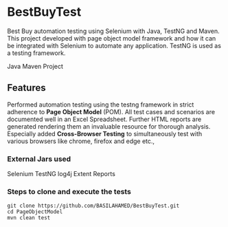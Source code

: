 # BestBuyTest

Best Buy automation testing using Selenium with Java, TestNG and Maven.
This project developed with page object model framework and how it can be integrated with Selenium to automate any application. 
TestNG is used as a testing framework. 

Java Maven Project

## Features
Performed automation testing using the testng framework in strict adherence to **Page Object Model** (POM). All test cases and scenarios are documented well in an Excel Spreadsheet. Further HTML reports are generated rendering them an invaluable resource for thorough analysis. Especially added **Cross-Browser Testing** to simultaneously test with various browsers like chrome, firefox and edge etc.,

### External Jars used
Selenium
TestNG
log4j
Extent Reports

### Steps to clone and execute the tests
```
git clone https://github.com/BASILAHAMED/BestBuyTest.git
cd PageObjectModel
mvn clean test 
```
